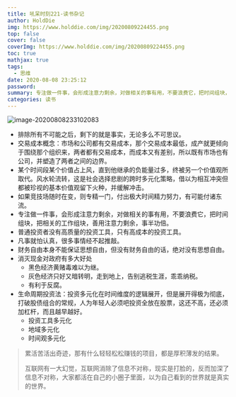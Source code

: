 ```yaml
---
title: 吼呆时刻221-读书杂记
author: HoldDie
img: https://www.holddie.com/img/20200809224455.png
top: false
cover: false
coverImg: https://www.holddie.com/img/20200809224455.png
toc: true
mathjax: true
tags:
  - 思维
date: 2020-08-08 23:25:12
password:
summary: 专注做一件事，会形成注意力剩余，对做相关的事有用，不要浪费它，把时间组块，把相关的工作组块，善用注意力剩余，事半功倍。
categories: 读书
---
```


![image-20200808233102083](https://www.holddie.com/img/20200809224455.png)

- 排除所有不可能之后，剩下的就是事实，无论多么不可思议。
- 交易成本概念：市场和公司都有交易成本，那个交易成本最低，成产就更倾向于围绕那个组织来，两者都有交易成本，而成本又有差别，所以既有市场也有公司，并塑造了两者之间的边界。
- 某个时间段某个价值占上风，直到他继承的负能量过多，终被另一个价值观所取代。风水轮流转，这是社会选择悲剧的跨时多元化策略，借以为相互冲突但都被珍视的基本价值观留下火种，并缓解冲击。
- 如果竞技场随时在变，则专精一门，付出极大时间精力努力，有可能付诸东流。
- 专注做一件事，会形成注意力剩余，对做相关的事有用，不要浪费它，把时间组块，把相关的工作组块，善用注意力剩余，事半功倍。
- 普通投资者没有高质量的投资工具，只有高成本的投资工具。
- 凡事就怕认真，很多事情经不起推敲。
- 财务自由本身不能保证思想自由，但没有财务自由的话，绝对没有思想自由。
- 消灭现金对政府有多大好处
  - 黑色经济黄赌毒难以为继。
  - 灰色经济只好又暗转明，走到地上，告别逃税生涯，乖乖纳税。
  - 有利于反腐。
- 生命周期投资法：投资多元化在时间维度的逻辑展开，但是展开得极为彻底，打破股债组合的常规，人为年轻人必须吧投资全放在股票，这还不高，还必须加杠杆，而且越早越好。
  - 投资工具多元化
  - 地域多元化
  - 时间观多元化



> 累活苦活出奇迹，那有什么轻轻松松赚钱的项目，都是厚积薄发的结果。
>
> 互联网有一大幻觉，互联网消除了信息不对称，现实是打脸的，反而加深了信息不对称，大家都活在自己的小圈子里面，以为自己看到的世界就是真实的世界。


